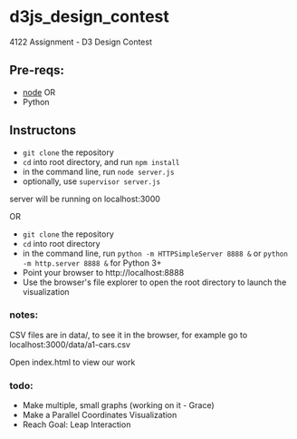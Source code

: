 d3js_design_contest
===================

4122 Assignment - D3 Design Contest

## Pre-reqs:

*  [node](http://nodejs.org/dist/v0.10.20/node-v0.10.20.tar.gz)
OR
* Python

## Instructons

* `git clone` the repository
* `cd` into root directory, and run `npm install`
* in the command line, run `node server.js`
* optionally, use `supervisor server.js`

server will be running on localhost:3000

OR

* `git clone` the repository
* `cd` into root directory
* in the command line, run `python -m HTTPSimpleServer 8888 &` or `python -m http.server 8888 &` for Python 3+
* Point your browser to http://localhost:8888
* Use the browser's file explorer to open the root directory to launch the visualization



### notes:

CSV files are in data/, to see it in the browser, for example
go to localhost:3000/data/a1-cars.csv

Open index.html to view our work

### todo:

* Make multiple, small graphs (working on it - Grace)
* Make a Parallel Coordinates Visualization
* Reach Goal: Leap Interaction
